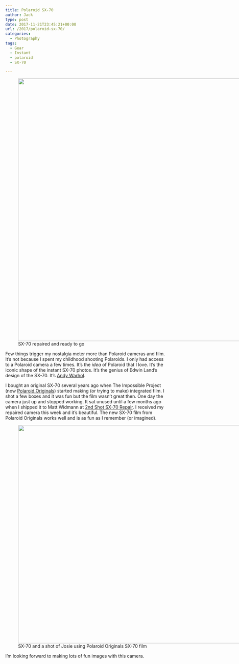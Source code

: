 ```yaml
---
title: Polaroid SX-70
author: Jack
type: post
date: 2017-11-21T23:45:21+00:00
url: /2017/polaroid-sx-70/
categories:
  - Photography
tags:
  - Gear
  - Instant
  - polaroid
  - SX-70

---
```

<figure id="attachment_69" style="width: 1024px" class="wp-caption alignnone"><img class="size-full wp-image-69" src="/wp-content/uploads/2017/11/DSCF1598.jpg" alt="" width="1024" height="822" /><figcaption class="wp-caption-text">SX-70 repaired and ready to go</figcaption></figure>

Few things trigger my nostalgia meter more than Polaroid cameras and film. It&#8217;s not because I spent my childhood shooting Polaroids. I only had access to a Polaroid camera a few times. It&#8217;s the _idea_ of Polaroid that I love. It&#8217;s the iconic shape of the instant SX-70 photos. It&#8217;s the genius of Edwin Land&#8217;s design of the SX-70. It&#8217;s [Andy Warhol][1].

I bought an original SX-70 several years ago when The Impossible Project (now [Polaroid Originals][2]) started making (or trying to make) integrated film. I shot a few boxes and it was fun but the film wasn&#8217;t great then. One day the camera just up and stopped working. It sat unused until a few months ago when I shipped it to Matt Widmann at [2nd Shot SX-70 Repair][3]. I received my repaired camera this week and it&#8217;s beautiful. The new SX-70 film from Polaroid Originals works well and is as fun as I remember (or imagined).

<figure id="attachment_93" style="width: 1024px" class="wp-caption alignnone"><img class="size-full wp-image-93" src="/wp-content/uploads/2017/11/20171120-Polaroid-and-SX-70.jpg" alt="" width="1024" height="683" /><figcaption class="wp-caption-text">SX-70 and a shot of Josie using Polaroid Originals SX-70 film</figcaption></figure>

I&#8217;m looking forward to making lots of fun images with this camera.

 [1]: https://www.taschen.com/pages/en/catalogue/photography/all/05790/facts.andy_warhol_polaroids.htm
 [2]: https://us.polaroidoriginals.com
 [3]: https://www.2ndshotsx70.com/